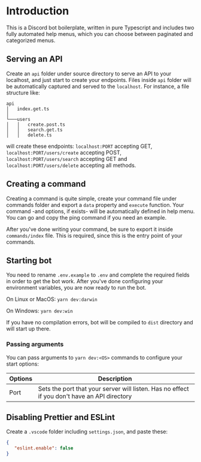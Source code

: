 # Introduction

This is a Discord bot boilerplate, written in pure Typescript and includes two fully automated help menus, which you can choose between paginated and categorized menus.

## Serving an API

Create an `api` folder under source directory to serve an API to your localhost, and just start to create your endpoints. Files inside `api` folder will be automatically captured and served to the `localhost`. For instance, a file structure like:

```
api
│   index.get.ts
│
└───users
│   │   create.post.ts
│   │   search.get.ts
│   │   delete.ts
```

will create these endpoints: `localhost:PORT` accepting GET, `localhost:PORT/users/create` accepting POST, `localhost:PORT/users/search` accepting GET and `localhost:PORT/users/delete` accepting all methods.

## Creating a command

Creating a command is quite simple, create your command file under commands folder and export a `data` property and `execute` function. Your command -and options, if exists- will be automatically defined in help menu. You can go and copy the ping command if you need an example.

After you've done writing your command, be sure to export it inside `commands/index` file. This is required, since this is the entry point of your commands.

## Starting bot

You need to rename `.env.example` to `.env` and complete the required fields in order to get the bot work. After you've done configuring your environment variables, you are now ready to run the bot.

On Linux or MacOS:
`yarn dev:darwin`

On Windows:
`yarn dev:win`

If you have no compilation errors, bot will be compiled to `dist` directory and will start up there.

### Passing arguments

You can pass arguments to `yarn dev:<OS>` commands to configure your start options:

| Options | Description                                                                                  |
| ------- | -------------------------------------------------------------------------------------------- |
| Port    | Sets the port that your server will listen. Has no effect if you don't have an API directory |

## Disabling Prettier and ESLint

Create a `.vscode` folder including `settings.json`, and paste these:

```json
{
   "eslint.enable": false
}
```
